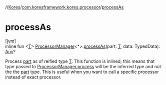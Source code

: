 //[Kores](../../index.md)/[com.koresframework.kores.processor](index.md)/[processAs](process-as.md)

# processAs

[jvm]\
inline fun <[T](process-as.md)> [ProcessorManager](-processor-manager/index.md)<*>.[processAs](process-as.md)(part: [T](process-as.md), data: TypedData): [Any](https://kotlinlang.org/api/latest/jvm/stdlib/kotlin/-any/index.html)?

Process [part](process-as.md) as of reified type [T](process-as.md). This function is inlined, this means that type passed to [ProcessorManager.process](-processor-manager/process.md) will be the inferred type and not the the [part](process-as.md) type. This is useful when you want to call a specific processor instead of exact processor.
